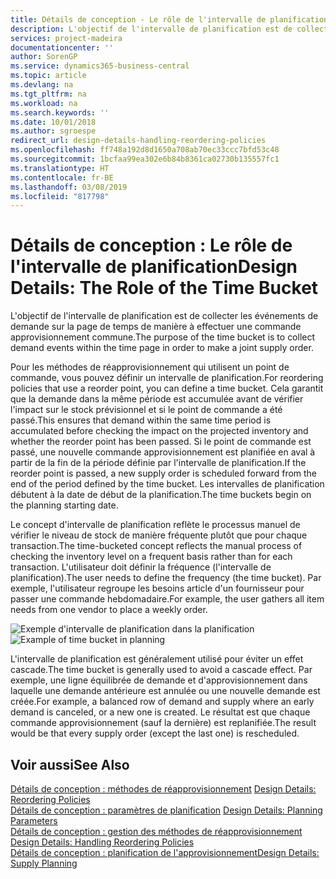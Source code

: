 ```yaml
---
title: Détails de conception - Le rôle de l'intervalle de planification | Microsoft Docs
description: L'objectif de l'intervalle de planification est de collecter les événements de demande sur la page de temps de manière à effectuer une commande approvisionnement commune.
services: project-madeira
documentationcenter: ''
author: SorenGP
ms.service: dynamics365-business-central
ms.topic: article
ms.devlang: na
ms.tgt_pltfrm: na
ms.workload: na
ms.search.keywords: ''
ms.date: 10/01/2018
ms.author: sgroespe
redirect_url: design-details-handling-reordering-policies
ms.openlocfilehash: ff748a192d8d1650a708ab70ec33ccc7bfd53c48
ms.sourcegitcommit: 1bcfaa99ea302e6b84b8361ca02730b135557fc1
ms.translationtype: HT
ms.contentlocale: fr-BE
ms.lasthandoff: 03/08/2019
ms.locfileid: "817798"
---
```

# <a name="design-details-the-role-of-the-time-bucket"></a><span data-ttu-id="c2b95-103">Détails de conception : Le rôle de l'intervalle de planification</span><span class="sxs-lookup"><span data-stu-id="c2b95-103">Design Details: The Role of the Time Bucket</span></span>
<span data-ttu-id="c2b95-104">L'objectif de l'intervalle de planification est de collecter les événements de demande sur la page de temps de manière à effectuer une commande approvisionnement commune.</span><span class="sxs-lookup"><span data-stu-id="c2b95-104">The purpose of the time bucket is to collect demand events within the time page in order to make a joint supply order.</span></span>  

 <span data-ttu-id="c2b95-105">Pour les méthodes de réapprovisionnement qui utilisent un point de commande, vous pouvez définir un intervalle de planification.</span><span class="sxs-lookup"><span data-stu-id="c2b95-105">For reordering policies that use a reorder point, you can define a time bucket.</span></span> <span data-ttu-id="c2b95-106">Cela garantit que la demande dans la même période est accumulée avant de vérifier l'impact sur le stock prévisionnel et si le point de commande a été passé.</span><span class="sxs-lookup"><span data-stu-id="c2b95-106">This ensures that demand within the same time period is accumulated before checking the impact on the projected inventory and whether the reorder point has been passed.</span></span> <span data-ttu-id="c2b95-107">Si le point de commande est passé, une nouvelle commande approvisionnement est planifiée en aval à partir de la fin de la période définie par l'intervalle de planification.</span><span class="sxs-lookup"><span data-stu-id="c2b95-107">If the reorder point is passed, a new supply order is scheduled forward from the end of the period defined by the time bucket.</span></span> <span data-ttu-id="c2b95-108">Les intervalles de planification débutent à la date de début de la planification.</span><span class="sxs-lookup"><span data-stu-id="c2b95-108">The time buckets begin on the planning starting date.</span></span>  

 <span data-ttu-id="c2b95-109">Le concept d'intervalle de planification reflète le processus manuel de vérifier le niveau de stock de manière fréquente plutôt que pour chaque transaction.</span><span class="sxs-lookup"><span data-stu-id="c2b95-109">The time-bucketed concept reflects the manual process of checking the inventory level on a frequent basis rather than for each transaction.</span></span> <span data-ttu-id="c2b95-110">L'utilisateur doit définir la fréquence (l'intervalle de planification).</span><span class="sxs-lookup"><span data-stu-id="c2b95-110">The user needs to define the frequency (the time bucket).</span></span> <span data-ttu-id="c2b95-111">Par exemple, l'utilisateur regroupe les besoins article d'un fournisseur pour passer une commande hebdomadaire.</span><span class="sxs-lookup"><span data-stu-id="c2b95-111">For example, the user gathers all item needs from one vendor to place a weekly order.</span></span>  

 <span data-ttu-id="c2b95-112">![Exemple d'intervalle de planification dans la planification](media/nav_app_supply_planning_2_reorder_cycle.png "Exemple d'intervalle de planification dans la planification")</span><span class="sxs-lookup"><span data-stu-id="c2b95-112">![Example of time bucket in planning](media/nav_app_supply_planning_2_reorder_cycle.png "Example of time bucket in planning")</span></span>  

 <span data-ttu-id="c2b95-113">L'intervalle de planification est généralement utilisé pour éviter un effet cascade.</span><span class="sxs-lookup"><span data-stu-id="c2b95-113">The time bucket is generally used to avoid a cascade effect.</span></span> <span data-ttu-id="c2b95-114">Par exemple, une ligne équilibrée de demande et d'approvisionnement dans laquelle une demande antérieure est annulée ou une nouvelle demande est créée.</span><span class="sxs-lookup"><span data-stu-id="c2b95-114">For example, a balanced row of demand and supply where an early demand is canceled, or a new one is created.</span></span> <span data-ttu-id="c2b95-115">Le résultat est que chaque commande approvisionnement (sauf la dernière) est replanifiée.</span><span class="sxs-lookup"><span data-stu-id="c2b95-115">The result would be that every supply order (except the last one) is rescheduled.</span></span>  

## <a name="see-also"></a><span data-ttu-id="c2b95-116">Voir aussi</span><span class="sxs-lookup"><span data-stu-id="c2b95-116">See Also</span></span>  
 <span data-ttu-id="c2b95-117">[Détails de conception : méthodes de réapprovisionnement](design-details-reordering-policies.md) </span><span class="sxs-lookup"><span data-stu-id="c2b95-117">[Design Details: Reordering Policies](design-details-reordering-policies.md) </span></span>  
 <span data-ttu-id="c2b95-118">[Détails de conception : paramètres de planification](design-details-planning-parameters.md) </span><span class="sxs-lookup"><span data-stu-id="c2b95-118">[Design Details: Planning Parameters](design-details-planning-parameters.md) </span></span>  
 <span data-ttu-id="c2b95-119">[Détails de conception : gestion des méthodes de réapprovisionnement](design-details-handling-reordering-policies.md) </span><span class="sxs-lookup"><span data-stu-id="c2b95-119">[Design Details: Handling Reordering Policies](design-details-handling-reordering-policies.md) </span></span>  
 [<span data-ttu-id="c2b95-120">Détails de conception : planification de l'approvisionnement</span><span class="sxs-lookup"><span data-stu-id="c2b95-120">Design Details: Supply Planning</span></span>](design-details-supply-planning.md)
